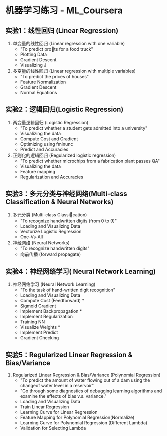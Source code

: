 # 机器学习练习 - ML_Coursera

## 实验1：线性回归 (Linear Regression)
1. 单变量的线性回归 (Linear regression with one variable)
    - "To predict prots for a food truck"
    - Plotting Data
    - Gradient Descent
    - Visualizing J
2. 多变量的线性回归  (Linear regression with multiple variables)
    - "To predict the prices of houses"
    - Feature Normalization
    - Gradient Descent
    - Normal Equations

## 实验2：逻辑回归(Logistic Regression)
1. 两变量逻辑回归 (Logistic Regression)
    - "To predict whether a student gets admitted into a university"
    - Visualizing the data
    - Compute Cost and Gradient
    - Optimizing using fminunc
    - Predict and Accuracies
2. 正则化的逻辑回归 (Regularized logistic regression)
    - "To predict whether microchips from a fabrication plant passes QA"
    - Visualizing the data
    - Feature mapping
    - Regularization and Accuracies

## 实验3：多元分类与神经网络(Multi-class Classification & Neural Networks)
1. 多元分类 (Multi-class Classication)
    - "To recognize handwritten digits (from 0 to 9)"
    - Loading and Visualizing Data
    - Vectorize Logistic Regression
    - One-Vs-All
2. 神经网络 (Neural Networks)
    - "To recognize handwritten digits"
    - 向前传播 (forward propagate)

## 实验4：神经网络学习( Neural Network Learning)
1. 神经网络学习 (Neural Network Learning)
    - "To the task of hand-written digit recognition"
    - Loading and Visualizing Data
    - Compute Cost (Feedforward) *
    - Sigmoid Gradient
    - Implement Backpropagation *
    - Implement Regularization
    - Training NN
    - Visualize Weights *
    - Implement Predict
    - Gradient Checking 

## 实验5：Regularized Linear Regression & Bias/Variance
1. Regularized Linear Regression & Bias/Variance (Polynomial Regression)
    - "To predict the amount of water flowing out of a dam using the changeof water level in a reservoir"
    - "Go through some diagnostics of debugging learning algorithms and examine the effects of bias v.s. variance."
    - Loading and Visualizing Data
    - Train Linear Regression 
    - Learning Curve for Linear Regression 
    - Feature Mapping for Polynomial Regression(Normalize)
    - Learning Curve for Polynomial Regression (Different Lambda)
    - Validation for Selecting Lambda
